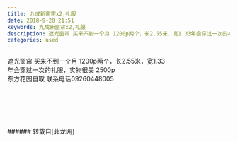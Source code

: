 ```yaml
---
title: 九成新窗帘x2,礼服
date: 2018-9-28 21:51
keywords: 九成新窗帘x2,礼服
description: 遮光窗帘 买来不到一个月 1200p两个，长2.55米，宽1.33年会穿过一次的礼服，实物很美 2500p东方花园自取 联系电话09260448005
categories: used
---
```

<td class="t_f" id="postmessage_1901186">

遮光窗帘 买来不到一个月 1200p两个，长2.55米，宽1.33<br/>
年会穿过一次的礼服，实物很美 2500p<br/>
东方花园自取 联系电话09260448005<br/>
<img alt="" border="0" class="zoom" data-cf-modified-49e0dd6f57e2a7ef74005f09-="" file="http://www.flw.ph/data/appbyme/upload/image/201809/28/xG3ZK2dOwQx4.jpg" id="aimg_BKz2r" lazyloadthumb="1" onclick="" onmouseover="" src="http://www.flw.ph/data/appbyme/upload/image/201809/28/xG3ZK2dOwQx4.jpg"/><br/>
<br/>
<img alt="" border="0" class="zoom" data-cf-modified-49e0dd6f57e2a7ef74005f09-="" file="http://www.flw.ph/data/appbyme/upload/image/201809/28/2hg7toBIKPQH.jpg" id="aimg_fh98s" lazyloadthumb="1" onclick="" onmouseover="" src="http://www.flw.ph/data/appbyme/upload/image/201809/28/2hg7toBIKPQH.jpg"/><br/>
<br/>
<img alt="" border="0" class="zoom" data-cf-modified-49e0dd6f57e2a7ef74005f09-="" file="http://www.flw.ph/data/appbyme/upload/image/201809/28/Imc06j2Nq85v.jpg" id="aimg_wS88a" lazyloadthumb="1" onclick="" onmouseover="" src="http://www.flw.ph/data/appbyme/upload/image/201809/28/Imc06j2Nq85v.jpg"/><br/>
<br/>
<img alt="" border="0" class="zoom" data-cf-modified-49e0dd6f57e2a7ef74005f09-="" file="http://www.flw.ph/data/appbyme/upload/image/201809/28/BsLST4CNIhXS.jpg" id="aimg_a5k5W" lazyloadthumb="1" onclick="" onmouseover="" src="http://www.flw.ph/data/appbyme/upload/image/201809/28/BsLST4CNIhXS.jpg"/><br/>
<br/>
<img alt="" border="0" class="zoom" data-cf-modified-49e0dd6f57e2a7ef74005f09-="" file="http://www.flw.ph/data/appbyme/upload/image/201809/28/fPPvfVAzl36u.jpg" id="aimg_X9Paa" lazyloadthumb="1" onclick="" onmouseover="" src="http://www.flw.ph/data/appbyme/upload/image/201809/28/fPPvfVAzl36u.jpg"/><br/>
<br/>
</td>
###### 转载自[菲龙网]